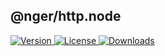 ## @nger/http.node
<p>
    <a href="https://www.npmjs.com/package/@nger/http.node">
        <img src="https://img.shields.io/npm/v/@nger/http.node.svg" alt="Version">
    </a>
    <a href="https://www.npmjs.com/package/@nger/http.node">
        <img src="https://img.shields.io/npm/l/@nger/http.node.svg" alt="License">
    </a>
    <a href="https://npmcharts.com/compare/@nger/http.node?minimal=true">
        <img src="https://img.shields.io/npm/dm/@nger/http.node.svg" alt="Downloads">
    </a>
</p>
